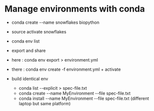 # Manage environments with conda

- conda create --name snowflakes biopython
- source activate snowflakes
- conda env list

- export and share

 - here : conda env export > environment.yml
 - there : conda env create -f environment.yml + activate



- build identical env
   - conda list --explicit > spec-file.txt
   - conda create --name MyEnvironment --file spec-file.txt
   - conda install --name MyEnvironment --file spec-file.txt (different laptop but same platform)


